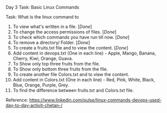 Day 3 Task: Basic Linux Commands

Task: What is the linux command to

1. To view what's written in a file. [_Done_]
2. To change the access permissions of files. [_Done_]
3. To check which commands you have run till now. [_Done_]
4. To remove a directory/ Folder. [_Done_]
5. To create a fruits.txt file and to view the content. [_Done_]
6. Add content in devops.txt (One in each line) - Apple, Mango, Banana, Cherry, Kiwi, Orange, Guava.
7. To Show only top three fruits from the file.
8. To Show only bottom three fruits from the file.
9. To create another file Colors.txt and to view the content.
10. Add content in Colors.txt (One in each line) - Red, Pink, White, Black, Blue, Orange, Purple, Grey.
11. To find the difference between fruits.txt and Colors.txt file.


Reference: https://www.linkedin.com/pulse/linux-commands-devops-used-day-to-day-activit-chetan-/
